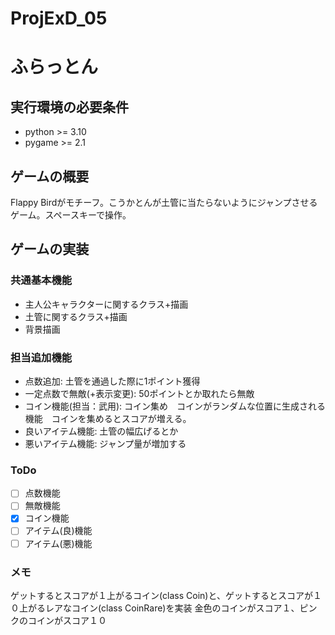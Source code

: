 # ProjExD_05

# ふらっとん
## 実行環境の必要条件
* python >= 3.10
* pygame >= 2.1

## ゲームの概要
Flappy Birdがモチーフ。こうかとんが土管に当たらないようにジャンプさせるゲーム。スペースキーで操作。

## ゲームの実装
### 共通基本機能
* 主人公キャラクターに関するクラス+描画
* 土管に関するクラス+描画
* 背景描画
  
### 担当追加機能
* 点数追加: 土管を通過した際に1ポイント獲得
* 一定点数で無敵(+表示変更): 50ポイントとか取れたら無敵
* コイン機能(担当：武用): コイン集め　コインがランダムな位置に生成される機能　コインを集めるとスコアが増える。
* 良いアイテム機能: 土管の幅広げるとか
* 悪いアイテム機能: ジャンプ量が増加する
  
### ToDo
- [ ] 点数機能
- [ ] 無敵機能
- [x] コイン機能
- [ ] アイテム(良)機能
- [ ] アイテム(悪)機能
  
### メモ
ゲットするとスコアが１上がるコイン(class Coin)と、ゲットするとスコアが１０上がるレアなコイン(class CoinRare)を実装
金色のコインがスコア１、ピンクのコインがスコア１０